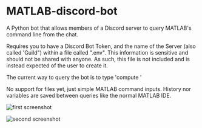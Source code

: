 # MATLAB-discord-bot
A Python bot that allows members of a Discord server to query MATLAB's command line from the chat.

Requires you to have a Discord Bot Token, and the name of the Server (also called 'Guild") within a file called ".env". This information is sensitive and should not be shared with anyone. As such, this file is not included and is instead expected of the user to create it.

The current way to query the bot is to type 'compute <command for MATLAB to run>'

No support for files yet, just simple MATLAB command inputs. History nor variables are saved between queries like the normal MATLAB IDE.

![first screenshot](https://i.imgur.com/JAs5VVn.png)

![second screenshot](https://i.imgur.com/hVnZDIP.png)
